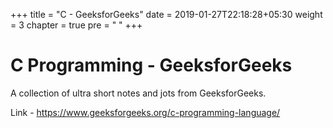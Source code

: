 +++
title = "C - GeeksforGeeks"
date =  2019-01-27T22:18:28+05:30
weight = 3
chapter = true
pre = "<i class='fas fa-code'></i> "
+++

# C Programming - GeeksforGeeks

A collection of ultra short notes and jots from GeeksforGeeks.

Link - https://www.geeksforgeeks.org/c-programming-language/
